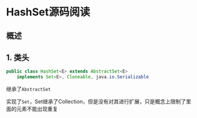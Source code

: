 # HashSet源码阅读

## 概述

## 1. 类头

```java
public class HashSet<E> extends AbstractSet<E>
    implements Set<E>, Cloneable, java.io.Serializable
```

继承了`AbstractSet`

实现了`Set`，Set继承了Collection，但是没有对其进行扩展，只是概念上限制了里面的元素不能出现重复